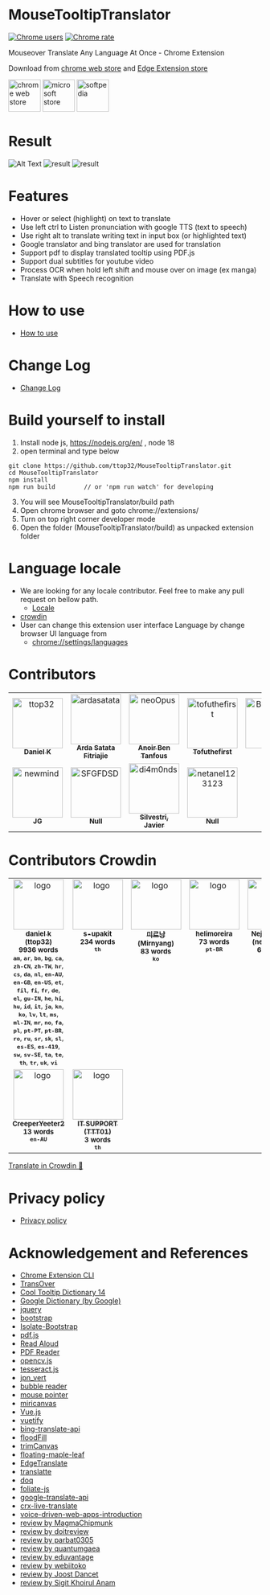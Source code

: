 # MouseTooltipTranslator  

[![Chrome users](https://img.shields.io/chrome-web-store/users/hmigninkgibhdckiaphhmbgcghochdjc?logo=googlechrome&logoColor=white)](https://chromewebstore.google.com/detail/hmigninkgibhdckiaphhmbgcghochdjc)
[![Chrome rate](https://img.shields.io/chrome-web-store/rating/hmigninkgibhdckiaphhmbgcghochdjc?logo=googlechrome&logoColor=white)](https://chromewebstore.google.com/detail/hmigninkgibhdckiaphhmbgcghochdjc)

Mouseover Translate Any Language At Once - Chrome Extension  

Download from [chrome web store](https://chromewebstore.google.com/detail/hmigninkgibhdckiaphhmbgcghochdjc) and [Edge Extension store](https://microsoftedge.microsoft.com/addons/detail/mouse-tooltip-translator/nnodgmifnfgkolmakhcfkkbbjjcobhbl)
  
[<img alt="chrome web store" height="64px" src="doc/google.png" />](https://chrome.google.com/webstore/detail/mouse-tooltip-translator/hmigninkgibhdckiaphhmbgcghochdjc)
[<img alt="microsoft store" height="64px" src="doc/microsoft.png" />](https://microsoftedge.microsoft.com/addons/detail/mouse-tooltip-translator/nnodgmifnfgkolmakhcfkkbbjjcobhbl)
[<img alt="softpedia" height="64px" src="doc/softpedia.png" />](https://www.softpedia.com/get/Internet/Internet-Applications-Addons/Chrome-Extensions/Mouse-Tooltip-Translator-for-Chrome.shtml)

# Result  
  
![Alt Text](doc/result_0.gif)
![result](doc/screenshot_3.png)
![result](doc/screenshot_6.png) 

# Features

- Hover or select (highlight) on text to translate  
- Use left ctrl to Listen pronunciation with google TTS (text to speech)
- Use right alt to translate writing text in input box (or highlighted text)
- Google translator and bing translator are used for translation
- Support pdf to display translated tooltip using PDF.js
- Support dual subtitles for youtube video
- Process OCR when hold left shift and mouse over on image (ex manga)
- Translate with Speech recognition

# How to use
- [How to use](https://github.com/ttop32/MouseTooltipTranslator/blob/main/doc/intro.md#how-to-use)

# Change Log
- [Change Log](https://github.com/ttop32/MouseTooltipTranslator/blob/main/doc/description.md#change-log)



# Build yourself to install

1. Install node js, <https://nodejs.org/en/> , node 18
2. open terminal and type below

```console
git clone https://github.com/ttop32/MouseTooltipTranslator.git
cd MouseTooltipTranslator
npm install 
npm run build        // or 'npm run watch' for developing
```

3. You will see MouseTooltipTranslator/build path
4. Open chrome browser and goto chrome://extensions/
5. Turn on top right corner developer mode
6. Open the folder (MouseTooltipTranslator/build) as unpacked extension folder



# Language locale
- We are looking for any locale contributor. Feel free to make any pull request on bellow path.  
  - [Locale](https://github.com/ttop32/MouseTooltipTranslator/tree/main/public/_locales)  
- [crowdin](https://crowdin.com/project/mousetooltiptranslator) 
- User can change this extension user interface Language by change browser UI language from   
  - [chrome://settings/languages](chrome://settings/languages)  
 
  
# Contributors
<!-- readme: contributors -start -->
<table>
<tr>
    <td align="center">
        <a href="https://github.com/ttop32">
            <img src="https://avatars.githubusercontent.com/u/46513852?v=4" width="100;" alt="ttop32"/>
            <br />
            <sub><b>Daniel K</b></sub>
        </a>
    </td>
    <td align="center">
        <a href="https://github.com/ardasatata">
            <img src="https://avatars.githubusercontent.com/u/17568508?v=4" width="100;" alt="ardasatata"/>
            <br />
            <sub><b>Arda Satata Fitriajie</b></sub>
        </a>
    </td>
    <td align="center">
        <a href="https://github.com/neoOpus">
            <img src="https://avatars.githubusercontent.com/u/1388336?v=4" width="100;" alt="neoOpus"/>
            <br />
            <sub><b>Anoir Ben Tanfous</b></sub>
        </a>
    </td>
    <td align="center">
        <a href="https://github.com/tofuthefirst">
            <img src="https://avatars.githubusercontent.com/u/68274755?v=4" width="100;" alt="tofuthefirst"/>
            <br />
            <sub><b>Tofuthefirst</b></sub>
        </a>
    </td>
    <td align="center">
        <a href="https://github.com/Blueberryy">
            <img src="https://avatars.githubusercontent.com/u/36592509?v=4" width="100;" alt="Blueberryy"/>
            <br />
            <sub><b>Null</b></sub>
        </a>
    </td>
    <td align="center">
        <a href="https://github.com/michael-nhat">
            <img src="https://avatars.githubusercontent.com/u/66666570?v=4" width="100;" alt="michael-nhat"/>
            <br />
            <sub><b>Hoang Van Nhat</b></sub>
        </a>
    </td></tr>
<tr>
    <td align="center">
        <a href="https://github.com/newmind">
            <img src="https://avatars.githubusercontent.com/u/379460?v=4" width="100;" alt="newmind"/>
            <br />
            <sub><b>JG</b></sub>
        </a>
    </td>
    <td align="center">
        <a href="https://github.com/SFGFDSD">
            <img src="https://avatars.githubusercontent.com/u/162313212?v=4" width="100;" alt="SFGFDSD"/>
            <br />
            <sub><b>Null</b></sub>
        </a>
    </td>
    <td align="center">
        <a href="https://github.com/di4m0nds">
            <img src="https://avatars.githubusercontent.com/u/84233833?v=4" width="100;" alt="di4m0nds"/>
            <br />
            <sub><b>Silvestri, Javier</b></sub>
        </a>
    </td>
    <td align="center">
        <a href="https://github.com/netanel123123">
            <img src="https://avatars.githubusercontent.com/u/81083157?v=4" width="100;" alt="netanel123123"/>
            <br />
            <sub><b>Null</b></sub>
        </a>
    </td></tr>
</table>
<!-- readme: contributors -end -->


# Contributors Crowdin

<!-- CROWDIN-CONTRIBUTORS-START -->
<table>
  <tr>
    <td align="center" valign="top">
      <a href="https://crowdin.com/profile/ttop32"><img alt="logo" style="width: 100px" src="https://crowdin-static.downloads.crowdin.com/avatar/16239866/medium/d2e95adbea7190e9fb8b24d5e6e132f7.png" />
        <br />
        <sub><b>daniel k (ttop32)</b></sub></a>
      <br />
      <sub><b>9936 words</b></sub>
      <br /><sub><b><code title="Amharic">am</code></b>, <b><code title="Arabic">ar</code></b>, <b><code title="Bengali">bn</code></b>, <b><code title="Bulgarian">bg</code></b>, <b><code title="Catalan">ca</code></b>, <b><code title="Chinese Simplified">zh-CN</code></b>, <b><code title="Chinese Traditional">zh-TW</code></b>, <b><code title="Croatian">hr</code></b>, <b><code title="Czech">cs</code></b>, <b><code title="Danish">da</code></b>, <b><code title="Dutch">nl</code></b>, <b><code title="English, Australia">en-AU</code></b>, <b><code title="English, United Kingdom">en-GB</code></b>, <b><code title="English, United States">en-US</code></b>, <b><code title="Estonian">et</code></b>, <b><code title="Filipino">fil</code></b>, <b><code title="Finnish">fi</code></b>, <b><code title="French">fr</code></b>, <b><code title="German">de</code></b>, <b><code title="Greek">el</code></b>, <b><code title="Gujarati">gu-IN</code></b>, <b><code title="Hebrew">he</code></b>, <b><code title="Hindi">hi</code></b>, <b><code title="Hungarian">hu</code></b>, <b><code title="Indonesian">id</code></b>, <b><code title="Italian">it</code></b>, <b><code title="Japanese">ja</code></b>, <b><code title="Kannada">kn</code></b>, <b><code title="Korean">ko</code></b>, <b><code title="Latvian">lv</code></b>, <b><code title="Lithuanian">lt</code></b>, <b><code title="Malay">ms</code></b>, <b><code title="Malayalam">ml-IN</code></b>, <b><code title="Marathi">mr</code></b>, <b><code title="Norwegian">no</code></b>, <b><code title="Persian">fa</code></b>, <b><code title="Polish">pl</code></b>, <b><code title="Portuguese">pt-PT</code></b>, <b><code title="Portuguese, Brazilian">pt-BR</code></b>, <b><code title="Romanian">ro</code></b>, <b><code title="Russian">ru</code></b>, <b><code title="Serbian (Cyrillic)">sr</code></b>, <b><code title="Slovak">sk</code></b>, <b><code title="Slovenian">sl</code></b>, <b><code title="Spanish">es-ES</code></b>, <b><code title="Spanish, Latin America">es-419</code></b>, <b><code title="Swahili">sw</code></b>, <b><code title="Swedish">sv-SE</code></b>, <b><code title="Tamil">ta</code></b>, <b><code title="Telugu">te</code></b>, <b><code title="Thai">th</code></b>, <b><code title="Turkish">tr</code></b>, <b><code title="Ukrainian">uk</code></b>, <b><code title="Vietnamese">vi</code></b></sub>
    </td>
    <td align="center" valign="top">
      <a href="https://crowdin.com/profile/s-upakit"><img alt="logo" style="width: 100px" src="https://crowdin-static.downloads.crowdin.com/avatar/16487315/medium/e5ed28f1a1e2968c46d5a917a75a7852_default.png" />
        <br />
        <sub><b>s-upakit</b></sub></a>
      <br />
      <sub><b>234 words</b></sub>
      <br /><sub><b><code title="Thai">th</code></b></sub>
    </td>
    <td align="center" valign="top">
      <a href="https://crowdin.com/profile/Mirnyang"><img alt="logo" style="width: 100px" src="https://crowdin-static.downloads.crowdin.com/avatar/14153733/medium/9a2fe282298d66026016c71086cc6d6e.png" />
        <br />
        <sub><b>미르냥 (Mirnyang)</b></sub></a>
      <br />
      <sub><b>83 words</b></sub>
      <br /><sub><b><code title="Korean">ko</code></b></sub>
    </td>
    <td align="center" valign="top">
      <a href="https://crowdin.com/profile/helimoreira"><img alt="logo" style="width: 100px" src="https://crowdin-static.downloads.crowdin.com/avatar/16569873/medium/ec603f8be2e762a0e3afaac901c15b7e_default.png" />
        <br />
        <sub><b>helimoreira</b></sub></a>
      <br />
      <sub><b>73 words</b></sub>
      <br /><sub><b><code title="Portuguese, Brazilian">pt-BR</code></b></sub>
    </td>
    <td align="center" valign="top">
      <a href="https://crowdin.com/profile/nejdetacar"><img alt="logo" style="width: 100px" src="https://crowdin-static.downloads.crowdin.com/avatar/12677379/medium/a652b6c7e95226407d84e96ea1a2e86f.jpg" />
        <br />
        <sub><b>Nejdet ACAR (nejdetacar)</b></sub></a>
      <br />
      <sub><b>63 words</b></sub>
      <br /><sub><b><code title="Turkish">tr</code></b></sub>
    </td>
  </tr>
  <tr>
    <td align="center" valign="top">
      <a href="https://crowdin.com/profile/CreeperYeeter2"><img alt="logo" style="width: 100px" src="https://crowdin-static.downloads.crowdin.com/avatar/16245208/medium/8a0163ae0953c336a9a02f1562f292c5_default.png" />
        <br />
        <sub><b>CreeperYeeter2</b></sub></a>
      <br />
      <sub><b>13 words</b></sub>
      <br /><sub><b><code title="English, Australia">en-AU</code></b></sub>
    </td>
    <td align="center" valign="top">
      <a href="https://crowdin.com/profile/TTT01"><img alt="logo" style="width: 100px" src="https://crowdin-static.downloads.crowdin.com/avatar/16469337/medium/6ff0dcfb321853011aba8cfc4abcdc82.png" />
        <br />
        <sub><b>IT SUPPORT (TTT01)</b></sub></a>
      <br />
      <sub><b>3 words</b></sub>
      <br /><sub><b><code title="Thai">th</code></b></sub>
    </td>
  </tr>
</table><a href="https://crowdin.com/project/mousetooltiptranslator" target="_blank">Translate in Crowdin 🚀</a>
<!-- CROWDIN-CONTRIBUTORS-END -->


# Privacy policy
- [Privacy policy](https://github.com/ttop32/MouseTooltipTranslator/blob/main/doc/privacy_policy.md)

# Acknowledgement and References  

- [Chrome Extension CLI](https://www.npmjs.com/package/chrome-extension-cli)
- [TransOver](https://github.com/artemave/translate_onhover)
- [Cool Tooltip Dictionary 14](https://github.com/yakolla/HoveringDictionary)
- [Google Dictionary (by Google)](https://chrome.google.com/webstore/detail/google-dictionary-by-goog/mgijmajocgfcbeboacabfgobmjgjcoja?hl=en)
- [jquery](https://www.npmjs.com/package/jquery)
- [bootstrap](https://www.npmjs.com/package/bootstrap)
- [Isolate-Bootstrap](https://github.com/cryptoapi/Isolate-Bootstrap-4.1-CSS-Themes)
- [pdf.js](https://mozilla.github.io/pdf.js/)
- [Read Aloud]( https://github.com/ken107/read-aloud)
- [PDF Reader](https://github.com/Emano-Waldeck/pdf-reader)
- [opencv.js](https://docs.opencv.org/4.5.1/df/df7/tutorial_js_table_of_contents_setup.html)
- [tesseract.js](https://github.com/naptha/tesseract.js)
- [jpn_vert](https://github.com/zodiac3539/jpn_vert)
- [bubble reader](https://m.blog.naver.com/PostView.nhn?blogId=waltherp38&logNo=221116037039&proxyReferer=https:%2F%2Fwww.google.com%2F)
- [mouse pointer](https://www.flaticon.com/free-icon/mouse-pointer_889858?term=mouse&page=1&position=34&related_item_id=889858)
- [miricanvas](https://www.miricanvas.com/)
- [Vue.js](https://vuejs.org/)
- [vuetify](https://vuetifyjs.com/en/)
- [bing-translate-api](https://github.com/plainheart/bing-translate-api)
- [floodFill](https://codepen.io/Geeyoam/pen/vLGZzG)
- [trimCanvas](https://gist.github.com/remy/784508)
- [floating-maple-leaf](https://www.freeimages.com/photo/floating-maple-leaf-1171688)
- [EdgeTranslate](https://github.com/EdgeTranslate/EdgeTranslate)
- [translatte](https://github.com/extensionsapp/translatte)
- [doq](https://github.com/shivaprsd/doq)
- [foliate-js](https://github.com/johnfactotum/foliate-js)
- [google-translate-api](https://github.com/vitalets/google-translate-api)
- [crx-live-translate](https://github.com/botbahlul/crx-live-translate/tree/main)
- [voice-driven-web-apps-introduction](https://developer.chrome.com/blog/voice-driven-web-apps-introduction-to-the-web-speech-api)
- [review by MagmaChipmunk](https://twitter.com/MagmaChipmunk/status/1348144312605806594)
- [review by doitreview](https://doitreview.tistory.com/68?category=915950)
- [review by parbat0305](https://parbat0305.tistory.com/527)
- [review by quantumgaea](https://blog.naver.com/quantumgaea/222254404573)
- [review by eduvantage](https://blog.naver.com/eduvantage/222253462689)
- [review by webiitoko](https://webiitoko.blog.fc2.com/blog-entry-1086.html)
- [review by Joost Dancet](https://taalextensies.wordpress.com/mouse-tooltip-translator/)
- [review by Sigit Khoirul Anam](https://www.youtube.com/watch?v=flC9i_7uoho)
